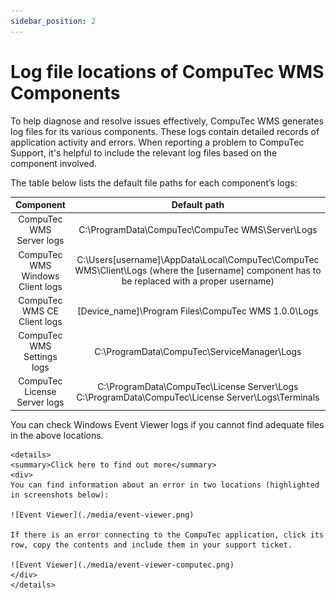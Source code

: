 ```yaml
---
sidebar_position: 2
---
```


# Log file locations of CompuTec WMS Components

To help diagnose and resolve issues effectively, CompuTec WMS generates log files for its various components. These logs contain detailed records of application activity and errors. When reporting a problem to CompuTec Support, it's helpful to include the relevant log files based on the component involved.

The table below lists the default file paths for each component’s logs:

|            Component             |                                                                  Default path                                                                  |
| :------------------------------: | :--------------------------------------------------------------------------------------------------------------------------------------------: |
|     CompuTec WMS Server logs     |                                                C:\ProgramData\CompuTec\CompuTec WMS\Server\Logs                                                |
| CompuTec WMS Windows Client logs | C:\Users\[username]\AppData\Local\CompuTec\CompuTec WMS\Client\Logs (where the [username] component has to be replaced with a proper username) |
|   CompuTec WMS CE Client logs    |                                              [Device_name]\Program Files\CompuTec WMS 1.0.0\Logs                                               |
|    CompuTec WMS Settings logs    |                                                  C:\ProgramData\CompuTec\ServiceManager\Logs                                                   |
|   CompuTec License Server logs   |                       C:\ProgramData\CompuTec\License Server\Logs C:\ProgramData\CompuTec\License Server\Logs\Terminals                        |

You can check Windows Event Viewer logs if you cannot find adequate files in the above locations.

    <details>
    <summary>Click here to find out more</summary>
    <div>
    You can find information about an error in two locations (highlighted in screenshots below):

    ![Event Viewer](./media/event-viewer.png)

    If there is an error connecting to the CompuTec application, click its row, copy the contents and include them in your support ticket.

    ![Event Viewer](./media/event-viewer-computec.png)
    </div>
    </details>
